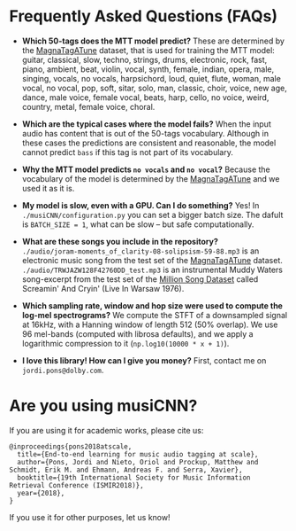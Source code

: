 # Frequently Asked Questions (FAQs)

* **Which 50-tags does the MTT model predict?** These are determined by the [MagnaTagATune](https://github.com/keunwoochoi/magnatagatune-list) dataset, that is used for training the MTT model: guitar, classical, slow, techno, strings, drums, electronic, rock, fast, piano, ambient, beat, violin, vocal, synth, female, indian, opera, male, singing, vocals, no vocals, harpsichord, loud, quiet, flute, woman, male vocal, no vocal, pop, soft, sitar, solo, man, classic, choir, voice, new age, dance, male voice, female vocal, beats, harp, cello, no voice, weird, country, metal, female voice, choral.

* **Which are the typical cases where the model fails?** When the input audio has content that is out of the 50-tags vocabulary. Although in these cases the predictions are consistent and reasonable, the model cannot predict `bass` if this tag is not part of its vocabulary.

* **Why the MTT model predicts `no vocals` and `no vocal`?** Because the vocabulary of the model is determined by the [MagnaTagATune](https://github.com/keunwoochoi/magnatagatune-list) and we used it as it is. 

* **My model is slow, even with a GPU. Can I do something?** Yes! In `./musiCNN/configuration.py` you can set a bigger batch size. The dafult is `BATCH_SIZE = 1`, what can be slow – but safe computationally.

* **What are these songs you include in the repository?**  
`./audio/joram-moments_of_clarity-08-solipsism-59-88.mp3` is an electronic music song from the test set of the [MagnaTagATune](https://github.com/keunwoochoi/magnatagatune-list) dataset.  
`./audio/TRWJAZW128F42760DD_test.mp3` is an instrumental Muddy Waters song-excerpt from the test set of the [Million Song Dataset](https://github.com/jongpillee/music_dataset_split/tree/master/MSD_split) called Screamin' And Cryin' (Live In Warsaw 1976).

* **Which sampling rate, window and hop size were used to compute the log-mel spectrograms?** We compute the STFT of a downsampled signal at 16kHz, with a Hanning window of length 512 (50% overlap). We use 96 mel-bands (computed with librosa defaults), and we apply a logarithmic compression to it (`np.log10(10000 * x + 1)`).

* **I love this library! How can I give you money?** First, contact me on `jordi.pons@dolby.com`.

# Are you using musiCNN?
If you are using it for academic works, please cite us:
```
@inproceedings{pons2018atscale,
  title={End-to-end learning for music audio tagging at scale},
  author={Pons, Jordi and Nieto, Oriol and Prockup, Matthew and Schmidt, Erik M. and Ehmann, Andreas F. and Serra, Xavier},
  booktitle={19th International Society for Music Information Retrieval Conference (ISMIR2018)},
  year={2018},
}

```
If you use it for other purposes, let us know!
